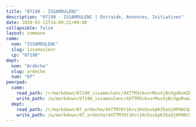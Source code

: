 ```yaml
---
title: "07190 - ISSAMOULENC"
description: "07190 - ISSAMOULENC | Entraide, Annonces, Initiatives"
date: 2020-01-11T14:09:21+09:00
collapsible: false
layout: commune
comm:
  nom: "ISSAMOULENC"
  slug: issamoulenc
  cp: "07190"
dept:
  nom: "Ardèche"
  slug: ardeche
  num: "07"
peerpad:
  comm:
    read_path: /r/markdown/07190_issamoulenc/4XTTM3ckvvrMuvXjBcXgoRvmZLVrM9NkgdpANhygmLDucBHrX
    write_path: /w/markdown/07190_issamoulenc/4XTTM3ckvvrMuvXjBcXgoRvmZLVrM9NkgdpANhygmLDucBHrX-K3TgUDk9MxbHhk8TEi8GFXpRgjQaopzTkEC4aDSgtbCoMgAdmBTR1sUhpn6EugxbWX9GUH7u38dFUqU9nmPSDVxcVdDaEZNShXibi3gVaKsmEEKh6afdtrXhqYkeByPAm5ZFu6xF
  dept:
    read_path: /r/markdown/07_ardeche/4XTTM76t1KrvjKn5xskpK35oUjHPH8CQaLdMsC4TVbgaVPp9H
    write_path: /w/markdown/07_ardeche/4XTTM76t1KrvjKn5xskpK35oUjHPH8CQaLdMsC4TVbgaVPp9H-K3TgTz6XqMtb1TG26LozWQGWzYCmeEroVRKKCBntm7SADEzfC88gC5qx4GzHEVb3Y3CHH1FRtgCq45v9wokwFBFS6YysdmDNnD29f5C4C6FuF2ZpCUFJZY3XzmFx1kWscUwpw6qR
---
```


